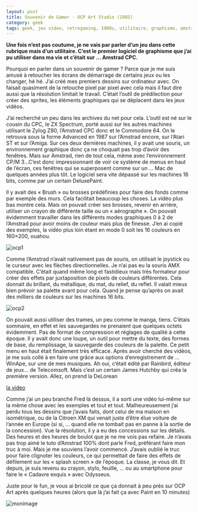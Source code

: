 ```yaml
---
layout: post
title: Souvenir de Gamer - OCP Art Studio (1985)
category: geek
tags: geek, jeu video, retrogaming, 1980s, utilitaire, graphisme, amstrad cpc
---
```


**Une fois n’est pas coutume, je ne vais par parler d’un jeu dans cette rubrique mais d’un utilitaire. C’est le premier logiciel de graphisme que j’ai pu utiliser dans ma vie et c’était sur … Amstrad CPC.**

Pourquoi en parler dans un souvenir de gamer ? Parce que je me suis amusé à retoucher les écrans de démarrage de certains jeux ou les changer, hé hé. J’ai créé mes premiers dessins sur ordinateur avec. On faisait quasiment de la retouche pixel par pixel avec cela mais il faut dire aussi que la résolution limitait le travail. C’était l’outil de prédilection pour créer des sprites, les éléments graphiques qui se déplacent dans les jeux vidéos. 

J’ai recherché un peu dans les archives du net pour cela. L’outil est né sur le cousin du CPC, le ZX Spectrum, porté aussi sur les autres machines utilisant le Zylog Z80, l’Amstrad CPC donc et le Commodore 64. On le retrouva sous la forme Advanced en 1987 sur l’Amstrad encore, sur l‘Atari ST et sur l’Amiga. Sur ces deux dernières machines, il y avait une souris, un environnement graphique  donc ça ne choquait pas trop d’avoir des fenêtres. Mais sur Amstrad, rien de tout cela, même avec l’environnement CP/M 3…C’est donc impressionnant de voir ce système de menus en haut de l’écran, ces fenêtres qui se superposent comme sur un … Mac de quelques années plus tôt. Le logiciel sera vite dépassé sur les machines 16 bits, comme par un certain DeluxePaint. 

Il y avait des « Brush » ou brosses prédéfinies pour faire des fonds comme par exemple des murs. Cela facilitait beaucoup les choses. La vidéo plus bas montre cela. Mais on pouvait créer ses brosses, revenir en arrière, utiliser un crayon de différente taille ou un « aérographe ». On pouvait évidemment travailler dans les différents modes graphiques 0 à 2 de l’Amstrad pour avoir moins de couleur mais plus de finesse.  J’en ai copié des exemples, la vidéo plus loin étant en mode 0 soit les 16 couleurs en 160×200, ouahou. 

![ocp1](https://filedn.eu/llqi9IBxlYouGRXYG2xlROb/img/2020/art_studio2.jpg)

Comme l’Amstrad n’avait nativement pas de souris, on utilisait le joystick ou le curseur avec les flèches directionnelles. Je n’ai pas eu la souris AMX compatible. C’était quand même long et fastidieux mais très formateur pour créer des effets par juxtaposition de pixels de couleurs différentes. Cela donnait du brillant, du métallique, du mat, du relief, du reflet. Il valait mieux bien prévoir sa palette avant pour cela. Quand je pense qu’après on avait des milliers de couleurs sur les machines 16 bits.

![ocp2](https://filedn.eu/llqi9IBxlYouGRXYG2xlROb/img/2020/art_studio.jpg)

On pouvait aussi utiliser des trames, un peu comme le manga, tiens. C’étais sommaire, en effet et les sauvegardes ne prenaient que quelques octets évidemment. Pas de format de compression et réglages de qualité à cette époque. Il y avait donc une loupe, un outil pour mettre du texte, des formes de base, du remplissage, la sauvegarde des couleurs de la palette. Ce petit menu en haut était finalement très efficace. Après avoir cherché des vidéos, je me suis collé à en faire une grâce aux options d’enregistrement de … WinApe, sur une de mes musiques. Ah oui, c’était édité par Rainbird, éditeur de jeux… de Telecomsoft. Mais c’est un certain James Hutchby qui créa la première version. Allez, on prend la DeLorean

[la video](https://videos.pair2jeux.tube/videos/watch/a1bacf9c-c59b-4b04-9687-b02347128eb2)

Comme j’ai un peu branché Fred là dessus, il a sorti une vidéo lui-même sur la même chose avec les exemples et tout et tout. Malheureusement j’ai perdu tous les dessins que j’avais faits, dont celui de ma maison en isométrique, ou de la Citroen XM qui venait juste d’être élue voiture de l’année en Europe (si si, … quand elle ne tombait pas en panne à la sortie de la concession). Vue la résolution, il y a eu des concessions sur les détails. Des heures et des heures de boulot que je ne me vois pas refaire. Je n’avais pas trop aimé le tuto d’Amstrad 100% dont parle Fred, préférant faire mon truc à moi. Mais je me souviens l’avoir commencé. J’avais oublié le truc pour faire clignoter les couleurs, ce qui permettait de faire des effets de défilement sur les « splash screen » de l’époque. La classe, je vous dit. Et depuis, je suis revenu au crayon, stylo, feuille, … ou au smartphone pour faire le « Cadavre exquis » avec Odysseus. 

Juste pour le fun, je vous ai bricolé ce que ça donnait à peu près sur OCP Art après quelques heures (alors que là j’ai fait ça avec Paint en 10 minutes)

![monimage](https://filedn.eu/llqi9IBxlYouGRXYG2xlROb/img/2020/xmocpartstudio.gif)

